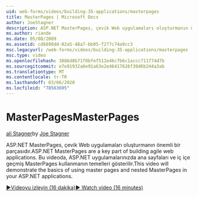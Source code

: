 ```yaml
---
uid: web-forms/videos/building-35-applications/masterpages
title: MasterPages | Microsoft Docs
author: JoeStagner
description: ASP.NET MasterPages, çevik Web uygulamaları oluşturmanın önemli bir parçasıdır. Bu videoda ana sayfaları ve iç içe geçmiş MasterPages kullanmanın temelleri gösterilir...
ms.author: riande
ms.date: 05/08/2009
ms.assetid: cd6890dd-02a5-48a7-bb05-f277c74a9cc3
msc.legacyurl: /web-forms/videos/building-35-applications/masterpages
msc.type: video
ms.openlocfilehash: 3886d8b71f0bfef512e46cfb6c1accc711774d7b
ms.sourcegitcommit: e7e91932a6e91a63e2e46417626f39d6b244a3ab
ms.translationtype: MT
ms.contentlocale: tr-TR
ms.lasthandoff: 03/06/2020
ms.locfileid: "78563695"
---
```

# <a name="masterpages"></a><span data-ttu-id="2d6f6-104">MasterPages</span><span class="sxs-lookup"><span data-stu-id="2d6f6-104">MasterPages</span></span>

<span data-ttu-id="2d6f6-105">[ali Stagner](https://github.com/JoeStagner)</span><span class="sxs-lookup"><span data-stu-id="2d6f6-105">by [Joe Stagner](https://github.com/JoeStagner)</span></span>

<span data-ttu-id="2d6f6-106">ASP.NET MasterPages, çevik Web uygulamaları oluşturmanın önemli bir parçasıdır.</span><span class="sxs-lookup"><span data-stu-id="2d6f6-106">ASP.NET MasterPages are a key part of building agile web applications.</span></span> <span data-ttu-id="2d6f6-107">Bu videoda, ASP.NET uygulamalarınızda ana sayfaları ve iç içe geçmiş MasterPages kullanmanın temelleri gösterilir.</span><span class="sxs-lookup"><span data-stu-id="2d6f6-107">This video will demonstrate the basics of using master pages and nested MasterPages in your ASP.NET applications.</span></span>

[<span data-ttu-id="2d6f6-108">&#9654;Videoyu izleyin (16 dakika)</span><span class="sxs-lookup"><span data-stu-id="2d6f6-108">&#9654; Watch video (16 minutes)</span></span>](https://channel9.msdn.com/Blogs/ASP-NET-Site-Videos/masterpages)
